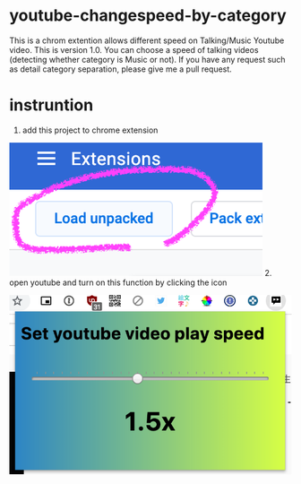 # youtube-changespeed-by-category
This is a chrom extention allows different speed on Talking/Music Youtube video.
This is version 1.0. You can choose a speed of talking videos (detecting whether category is Music or not).
If you have any request such as detail category separation, please give me a pull request.

# instruntion
1. add this project to chrome extension

  ![](./a.png)
2. open youtube and turn on this function by clicking the icon

  ![](./b.png)
